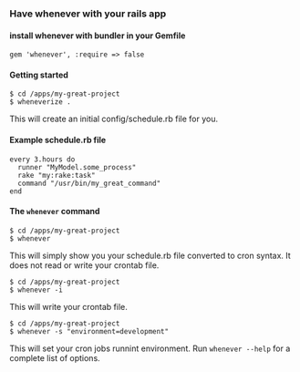### Have whenever with your rails app

#### install whenever with bundler in your Gemfile

    gem 'whenever', :require => false

#### Getting started

    $ cd /apps/my-great-project
    $ wheneverize .

This will create an initial config/schedule.rb file for you.

#### Example schedule.rb file

    every 3.hours do
      runner "MyModel.some_process"
      rake "my:rake:task"
      command "/usr/bin/my_great_command"
    end

#### The `whenever` command

    $ cd /apps/my-great-project
    $ whenever

This will simply show you your schedule.rb file converted to cron syntax. It does not read or write your crontab file.

    $ cd /apps/my-great-project
    $ whenever -i

This will write your crontab file.

    $ cd /apps/my-great-project
    $ whenever -s "environment=development"

This will set your cron jobs runnint environment. Run `whenever --help` for a complete list of options.
